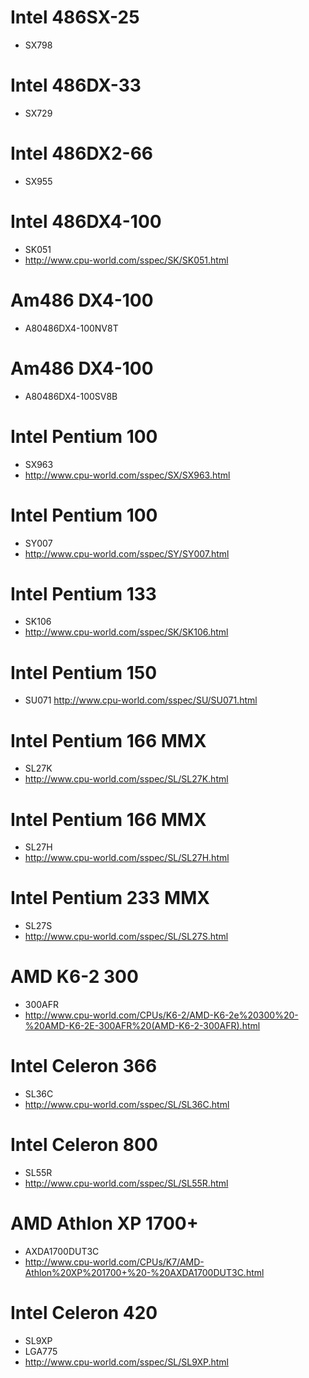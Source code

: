 
# Intel 486SX-25
* SX798

# Intel 486DX-33
* SX729

# Intel 486DX2-66
* SX955

# Intel 486DX4-100
* SK051
* http://www.cpu-world.com/sspec/SK/SK051.html

# Am486 DX4-100
* A80486DX4-100NV8T

# Am486 DX4-100
* A80486DX4-100SV8B

# Intel Pentium 100
* SX963
* http://www.cpu-world.com/sspec/SX/SX963.html

# Intel Pentium 100
* SY007
* http://www.cpu-world.com/sspec/SY/SY007.html

# Intel Pentium 133
* SK106
* http://www.cpu-world.com/sspec/SK/SK106.html

# Intel Pentium 150
* SU071
http://www.cpu-world.com/sspec/SU/SU071.html

# Intel Pentium 166 MMX
* SL27K
* http://www.cpu-world.com/sspec/SL/SL27K.html

# Intel Pentium 166 MMX
* SL27H
* http://www.cpu-world.com/sspec/SL/SL27H.html

# Intel Pentium 233 MMX
* SL27S
* http://www.cpu-world.com/sspec/SL/SL27S.html

# AMD K6-2 300
* 300AFR
* http://www.cpu-world.com/CPUs/K6-2/AMD-K6-2e%20300%20-%20AMD-K6-2E-300AFR%20(AMD-K6-2-300AFR).html

# Intel Celeron 366
* SL36C
* http://www.cpu-world.com/sspec/SL/SL36C.html

# Intel Celeron 800
* SL55R
* http://www.cpu-world.com/sspec/SL/SL55R.html

# AMD Athlon XP 1700+
* AXDA1700DUT3C
* http://www.cpu-world.com/CPUs/K7/AMD-Athlon%20XP%201700+%20-%20AXDA1700DUT3C.html

# Intel Celeron 420
* SL9XP
* LGA775
* http://www.cpu-world.com/sspec/SL/SL9XP.html

